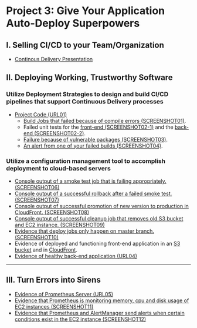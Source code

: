 # Project 3: Give Your Application Auto-Deploy Superpowers

## I. Selling CI/CD to your Team/Organization

+ [Continous Delivery Presentation](presentation.pdf)

## II. Deploying Working, Trustworthy Software

### Utilize Deployment Strategies to design and build CI/CD pipelines that support Continuous Delivery processes

+ [Project Code (URL01)](https://github.com/NawfalTachfine/UdaPeopleCICD)
  + [Build Jobs that failed because of compile errors (SCREENSHOT01)](assets/screenshot_01.pdf).
  + Failed unit tests for the [front-end (SCREENSHOT02-1)](assets/screenshot_02_1.pdf) and the [back-end (SCREENSHOT02-2)](assets/screenshot_02_2.pdf).
  + [Failure because of vulnerable packages (SCREENSHOT03)](assets/screenshot_03.pdf).
  + [An alert from one of your failed builds (SCREENSHOT04)](assets/screenshot_04.pdf).

### Utilize a configuration management tool to accomplish deployment to cloud-based servers

+ [Console output of a smoke test job that is failing appropriately. (SCREENSHOT06)](assets/screenshot_06.pdf)
+ [Console output of a successful rollback after a failed smoke test. (SCREENSHOT07)](assets/screenshot_07.pdf)
+ [Console output of successful promotion of new version to production in CloudFront. (SCREENSHOT08)](assets/screenshot_08.pdf)
+ [Console output of successful cleanup job that removes old S3 bucket and EC2 instance. (SCREENSHOT09)](assets/screenshot_09.pdf)
+ [Evidence that deploy jobs only happen on master branch. (SCREENSHOT10)](assets/screenshot_10.pdf)
+ Evidence of deployed and functioning front-end application in an [S3 bucket](https://udapeople-c56e665.s3.eu-west-3.amazonaws.com/index.html) and in [CloudFront](d20fyhn4egfhdk.cloudfront.net).
+ [Evidence of healthy back-end application (URL04)](ec2-15-237-96-72.eu-west-3.compute.amazonaws.com)

---

## III. Turn Errors into Sirens

+ [Evidence of Prometheus Server (URL05)](www.google.com)
+ [Evidence that Prometheus is monitoring memory, cpu and disk usage of EC2 instances (SCREENSHOT11)](assets/screenshot_11.pdf)
+ [Evidence that Prometheus and AlertManager send alerts when certain conditions exist in the EC2 instance (SCREENSHOT12)](assets/screenshot_12.pdf)
